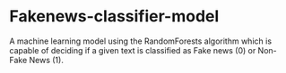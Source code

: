 # Fakenews-classifier-model
 A machine learning model using the RandomForests algorithm which is capable of deciding if a given text is classified as Fake news (0) or Non-Fake News (1).
